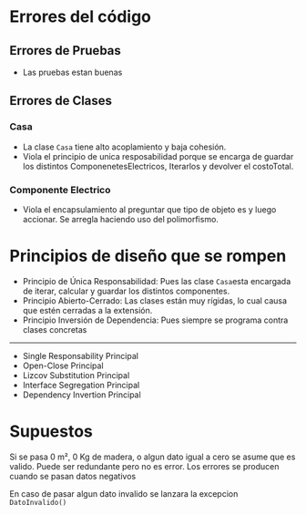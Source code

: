# Errores del código



## Errores de Pruebas

* Las pruebas estan buenas

  


##  Errores de Clases

### Casa

* La clase `Casa` tiene alto acoplamiento y baja cohesión.
* Viola el principio de unica resposabilidad porque se encarga de guardar los distintos ComponenetesElectricos, Iterarlos y devolver el costoTotal.

### Componente Electrico

* Viola el encapsulamiento al preguntar que tipo de objeto es y luego accionar. Se arregla haciendo uso del polimorfismo.

# Principios de diseño que se rompen

* Principio de Única Responsabilidad: Pues las clase `Casa`esta encargada de iterar, calcular y guardar los distintos componentes.
* Principio Abierto-Cerrado: Las clases están muy rígidas, lo cual causa que estén cerradas a la extensión.
* Principio Inversión de Dependencia: Pues siempre se programa contra clases concretas





---

* Single Responsability Principal
* Open-Close Principal
* Lizcov Substitution Principal
* Interface Segregation Principal
* Dependency Invertion Principal

# Supuestos

Si se pasa 0 m², 0 Kg de madera, o algun dato igual a cero se asume que es valido. Puede ser redundante pero no es error. Los errores se producen cuando se pasan datos negativos



En caso de pasar algun dato invalido se lanzara la excepcion `DatoInvalido()` 